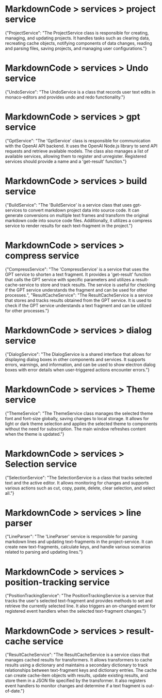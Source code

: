 
# MarkdownCode > services > project service
{"ProjectService": "The ProjectService class is responsible for creating, managing, and updating projects. It handles tasks such as clearing data, recreating cache objects, notifying components of data changes, reading and parsing files, saving projects, and managing user configurations."}
# MarkdownCode > services > Undo service
{"UndoService": "The UndoService is a class that records user text edits in monaco-editors and provides undo and redo functionality."}
# MarkdownCode > services > gpt service
{"GptService": "The 'GptService' class is responsible for communication with the OpenAI API backend. It uses the OpenAI Node.js library to send API requests and retrieve available models. The class also manages a list of available services, allowing them to register and unregister. Registered services should provide a name and a 'get-result' function."}
# MarkdownCode > services > build service
{"BuildService": "The 'BuildService' is a service class that uses gpt-services to convert markdown project data into source code. It can generate conversions on multiple text frames and transform the original markdown code into source code files. Additionally, it utilizes a compress service to render results for each text-fragment in the project."}
# MarkdownCode > services > compress service
{"CompressService": "The 'CompressService' is a service that uses the GPT service to shorten a text fragment. It provides a 'get-result' function that calls the GPT service with specific parameters and utilizes a result-cache-service to store and track results. The service is useful for checking if the GPT service understands the fragment and can be used for other processes.", "ResultCacheService": "The ResultCacheService is a service that stores and tracks results obtained from the GPT service. It is used to check if the GPT service understands a text fragment and can be utilized for other processes."}
# MarkdownCode > services > dialog service
{"DialogService": "The DialogService is a shared interface that allows for displaying dialog boxes in other components and services. It supports errors, warnings, and information, and can be used to show electron dialog boxes with error details when user-triggered actions encounter errors."}
# MarkdownCode > services > Theme service
{"ThemeService": "The ThemeService class manages the selected theme font and font-size globally, saving changes to local storage. It allows for light or dark theme selection and applies the selected theme to components without the need for subscription. The main window refreshes content when the theme is updated."}
# MarkdownCode > services > Selection service
{"SelectionService": "The SelectionService is a class that tracks selected text and the active editor. It allows monitoring for changes and supports various actions such as cut, copy, paste, delete, clear selection, and select all."}
# MarkdownCode > services > line parser
{"LineParser": "The 'LineParser' service is responsible for parsing markdown lines and updating text-fragments in the project-service. It can create new text-fragments, calculate keys, and handle various scenarios related to parsing and updating lines."}
# MarkdownCode > services > position-tracking service
{"PositionTrackingService": "The PositionTrackingService is a service that tracks the user's selected text-fragment and provides methods to set and retrieve the currently selected line. It also triggers an on-changed event for registered event handlers when the selected text-fragment changes."}
# MarkdownCode > services > result-cache service
{"ResultCacheService": "The ResultCacheService is a service class that manages cached results for transformers. It allows transformers to cache results using a dictionary and maintains a secondary dictionary to track relationships between text-fragment keys and dictionary entries. The cache can create cache-item objects with results, update existing results, and store them in a JSON file specified by the transformer. It also registers event handlers to monitor changes and determine if a text fragment is out-of-date."}
